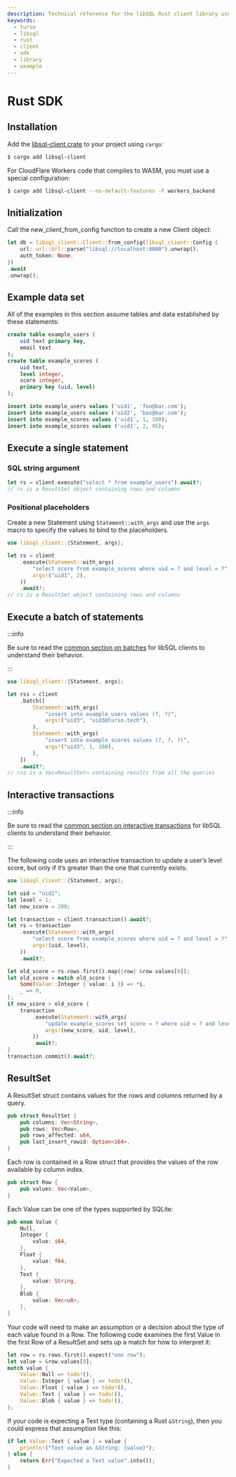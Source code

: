 ```yaml
---
description: Technical reference for the libSQL Rust client library used to access Turso databases, including sample code.
keywords:
  - turso
  - libsql
  - rust
  - client
  - sdk
  - library
  - example
---
```


# Rust SDK

## Installation

Add the [libsql-client crate] to your project using `cargo`:

```bash
$ cargo add libsql-client
```

For CloudFlare Workers code that compiles to WASM, you must use a special
configuration:

```bash
$ cargo add libsql-client --no-default-features -F workers_backend
```

## Initialization

Call the new_client_from_config function to create a new Client object:

```rust
let db = libsql_client::Client::from_config(libsql_client::Config {
    url: url::Url::parse("libsql://localhost:8080").unwrap(),
    auth_token: None,
})
.await
.unwrap();
```


## Example data set

All of the examples in this section assume tables and data established by these
statements:

```sql
create table example_users (
    uid text primary key,
    email text
);
create table example_scores (
    uid text,
    level integer,
    score integer,
    primary key (uid, level)
);

insert into example_users values ('uid1', 'foo@bar.com');
insert into example_users values ('uid2', 'baz@bar.com');
insert into example_scores values ('uid1', 1, 100);
insert into example_scores values ('uid1', 2, 95);
```

## Execute a single statement

### SQL string argument

```rust
let rs = client.execute("select * from example_users").await?;
// rs is a ResultSet object containing rows and columns
```

### Positional placeholders

Create a new Statement using `Statement::with_args` and use the `args` macro to
specify the values to bind to the placeholders.

```rust
use libsql_client::{Statement, args};

let rs = client
    .execute(Statement::with_args(
        "select score from example_scores where uid = ? and level = ?",
        args!("uid1", 2),
    ))
    .await?;
// rs is a ResultSet object containing rows and columns
```

<!-- ### Named placeholders -->

## Execute a batch of statements

:::info

Be sure to read the [common section on batches] for libSQL clients to understand
their behavior.

:::

```rust
use libsql_client::{Statement, args};

let rss = client
    .batch([
        Statement::with_args(
            "insert into example_users values (?, ?)",
            args!("uid3", "uid3@turso.tech"),
        ),
        Statement::with_args(
            "insert into example_scores values (?, ?, ?)",
            args!("uid3", 1, 200),
        ),
    ])
    .await?;
// rss is a Vec<ResultSet> containing results from all the queries
```

## Interactive transactions

:::info

Be sure to read the [common section on interactive transactions] for libSQL
clients to understand their behavior.

:::

The following code uses an interactive transaction to update a user’s level
score, but only if it’s greater than the one that currently exists:

```rust
use libsql_client::{Statement, args};

let uid = "uid1";
let level = 1;
let new_score = 200;

let transaction = client.transaction().await?;
let rs = transaction
    .execute(Statement::with_args(
        "select score from example_scores where uid = ? and level = ?",
        args!(uid, level),
    ))
    .await?;

let old_score = rs.rows.first().map(|row| &row.values[0]);
let old_score = match old_score {
    Some(Value::Integer { value: i }) => *i,
    _ => 0,
};
if new_score > old_score {
    transaction
        .execute(Statement::with_args(
            "update example_scores set score = ? where uid = ? and level = ?",
            args!(new_score, uid, level),
        ))
        .await?;
}
transaction.commit().await?;
```

## ResultSet

A ResultSet struct contains values for the rows and columns returned by a query.

```rust
pub struct ResultSet {
    pub columns: Vec<String>,
    pub rows: Vec<Row>,
    pub rows_affected: u64,
    pub last_insert_rowid: Option<i64>,
}
```

Each row is contained in a Row struct that provides the values of the row
available by column index.

```rust
pub struct Row {
    pub values: Vec<Value>,
}
```

Each Value can be one of the types supported by SQLite:

```rust
pub enum Value {
    Null,
    Integer {
        value: i64,
    },
    Float {
        value: f64,
    },
    Text {
        value: String,
    },
    Blob {
        value: Vec<u8>,
    },
}
```

Your code will need to make an assumption or a decision about the type of each
value found in a Row.  The following code examines the first Value in the first
Row of a ResultSet and sets up a match for how to interpret it:

```rust
let row = rs.rows.first().expect("one row");
let value = &row.values[0];
match value {
    Value::Null => todo!(),
    Value::Integer { value } => todo!(),
    Value::Float { value } => todo!(),
    Value::Text { value } => todo!(),
    Value::Blob { value } => todo!(),
};
```

If your code is expecting a Text type (containing a Rust `&String`), then you
could express that assumption like this:

```rust
if let Value::Text { value } = value {
    println!("Text value as &String: {value}");
} else {
    return Err("Expected a Text value".into());
}
```

[libsql-client crate]: https://crates.io/crates/libsql-client
[common section on batches]: ../client-access#batches
[common section on interactive transactions]: ../client-access#interactive-transactions
